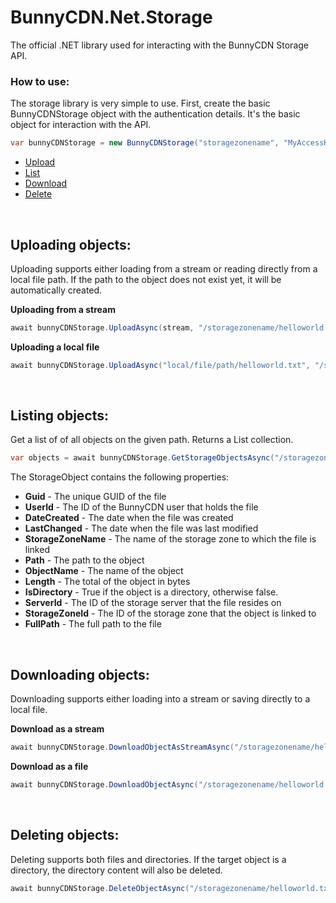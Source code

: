 # BunnyCDN.Net.Storage
The official .NET library used for interacting with the BunnyCDN Storage API.

### How to use:

The storage library is very simple to use. First, create the basic BunnyCDNStorage object with the authentication details. It's the basic object for interaction with the API.

```c#
var bunnyCDNStorage = new BunnyCDNStorage("storagezonename", "MyAccessKey");
```
- [Upload](#uploading-objects)
- [List](#listing-objects)
- [Download](#downloading-objects)
- [Delete](#deleting-objects)

<br/>

## Uploading objects:
Uploading supports either loading from a stream or reading directly from a local file path. If the path to the object does not exist yet, it will be automatically created.

**Uploading from a stream**
```c#
await bunnyCDNStorage.UploadAsync(stream, "/storagezonename/helloworld.txt");
```

**Uploading a local file**
```c#
await bunnyCDNStorage.UploadAsync("local/file/path/helloworld.txt", "/storagezonename/helloworld.txt");
```

<br/>

## Listing objects:
Get a list of of all objects on the given path. Returns a List<StorageObject> collection.
```c#
var objects = await bunnyCDNStorage.GetStorageObjectsAsync("/storagezonename/");
```

The StorageObject contains the following properties:
- **Guid** - The unique GUID of the file
- **UserId** - The ID of the BunnyCDN user that holds the file
- **DateCreated** - The date when the file was created
- **LastChanged** - The date when the file was last modified
- **StorageZoneName** - The name of the storage zone to which the file is linked
- **Path** - The path to the object
- **ObjectName** - The name of the object
- **Length** - The total of the object in bytes
- **IsDirectory** - True if the object is a directory, otherwise false.
- **ServerId** - The ID of the storage server that the file resides on
- **StorageZoneId** - The ID of the storage zone that the object is linked to
- **FullPath** - The full path to the file


<br/>

## Downloading objects:
Downloading supports either loading into a stream or saving directly to a local file.

**Download as a stream**
```c#
await bunnyCDNStorage.DownloadObjectAsStreamAsync("/storagezonename/helloworld.txt");
```

**Download as a file**
```c#
await bunnyCDNStorage.DownloadObjectAsync("/storagezonename/helloworld.txt", "local/file/path/helloworld.txt");
```

<br/>

## Deleting objects:
Deleting supports both files and directories. If the target object is a directory, the directory content will also be deleted.
```c#
await bunnyCDNStorage.DeleteObjectAsync("/storagezonename/helloworld.txt");
```
